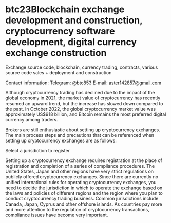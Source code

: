 # btc23Blockchain exchange development and construction, cryptocurrency software development, digital currency exchange construction

Exchange source code, blockchain, currency trading, contracts, various source code sales + deployment and construction

Contact information: Telegram: @btc853 E-mail: aster142857@gmail.com

Although cryptocurrency trading has declined due to the impact of the global economy in 2021, the market value of cryptocurrency has recently resumed an upward trend, but the increase has slowed down compared to the past. In October 2022, the global cryptocurrency market value was approximately US$918 billion, and Bitcoin remains the most preferred digital currency among traders.

Brokers are still enthusiastic about setting up cryptocurrency exchanges. The main process steps and precautions that can be referenced when setting up cryptocurrency exchanges are as follows:

Select a jurisdiction to register

Setting up a cryptocurrency exchange requires registration at the place of registration and completion of a series of compliance procedures. The United States, 
Japan and other regions have very strict regulations on publicly offered cryptocurrency exchanges. Since there are currently no unified international rules for operating cryptocurrency exchanges,
you need to decide the jurisdiction in which to operate the exchange based on the laws and policies of different regions and the region where you plan to conduct cryptocurrency trading business. 
Common jurisdictions include Canada, Japan, Cyprus and other offshore islands. As countries pay more and more attention to the regulation of cryptocurrency transactions, compliance issues have become very important.
